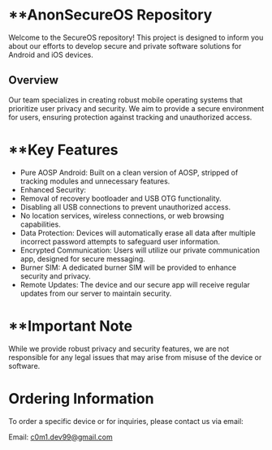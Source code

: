 # **AnonSecureOS Repository
Welcome to the SecureOS repository! This project is designed to inform you about our efforts to develop secure and private software solutions for Android and iOS devices.

## Overview
Our team specializes in creating robust mobile operating systems that prioritize user privacy and security. We aim to provide a secure environment for users, ensuring protection against tracking and unauthorized access.

# **Key Features
- Pure AOSP Android: Built on a clean version of AOSP, stripped of tracking modules and unnecessary features.
- Enhanced Security:
- Removal of recovery bootloader and USB OTG functionality.
- Disabling all USB connections to prevent unauthorized access.
- No location services, wireless connections, or web browsing capabilities.
- Data Protection: Devices will automatically erase all data after multiple incorrect password attempts to safeguard user information.
- Encrypted Communication: Users will utilize our private communication app, designed for secure messaging.
- Burner SIM: A dedicated burner SIM will be provided to enhance security and privacy.
- Remote Updates: The device and our secure app will receive regular updates from our server to maintain security.

# **Important Note
While we provide robust privacy and security features, we are not responsible for any legal issues that may arise from misuse of the device or software.

# Ordering Information
To order a specific device or for inquiries, please contact us via email:

Email: c0m1.dev99@gmail.com
